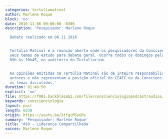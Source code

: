 ```yaml
---
categories: tertuliamatinal
author: Marlene Roque
block: 'no'
date: 2016-11-06 09:00:00 -0306
description: 'Pesquisador: Marlene Roque

  Debate realizado em 06.11.2016


  Tertúlia Matinal é a reunião aberta onde os pesquisadores da Conscienciologia apresentam
  seus temas de estudo para debate geral. Ocorre todos os domingos pela manhã, das
  09h às 10h45, no auditório do Tertuliarium.


  As opiniões emitidas na Tertúlia Matinal são de inteira responsabilidade de seus
  autores e não representam a posição oficial do CEAEC ou da Conscienciologia sobre
  os temas discutidos.'
duration: 01:48:50
explicit: 'no'
file: https://f001.backblazeb2.com/file/conscienciologiapodcast/audios/3tYgcM5yGRs.m4a
keywords: conscienciologia
layout: post
length: 6530
origin: https://youtu.be/3tYgcM5yGRs
summary: 'Pesquisador: Marlene Roque'
title: '#19 - Liderança Compartilhada'
voices: Marlene Roque
---
```


